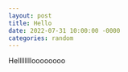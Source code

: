 ```yaml
---
layout: post
title: Hello
date: 2022-07-31 10:00:00 -0000
categories: random
---
```


Helllllllloooooooo